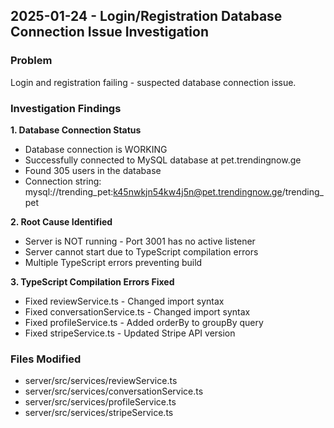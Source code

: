 
## 2025-01-24 - Login/Registration Database Connection Issue Investigation

### Problem
Login and registration failing - suspected database connection issue.

### Investigation Findings

**1. Database Connection Status** 
- Database connection is WORKING
- Successfully connected to MySQL database at pet.trendingnow.ge
- Found 305 users in the database
- Connection string: mysql://trending_pet:k45nwkjn54kw4j5n@pet.trendingnow.ge/trending_pet

**2. Root Cause Identified** 
- Server is NOT running - Port 3001 has no active listener
- Server cannot start due to TypeScript compilation errors
- Multiple TypeScript errors preventing build

**3. TypeScript Compilation Errors Fixed**
- Fixed reviewService.ts - Changed import syntax
- Fixed conversationService.ts - Changed import syntax
- Fixed profileService.ts - Added orderBy to groupBy query
- Fixed stripeService.ts - Updated Stripe API version

### Files Modified
- server/src/services/reviewService.ts
- server/src/services/conversationService.ts
- server/src/services/profileService.ts
- server/src/services/stripeService.ts
